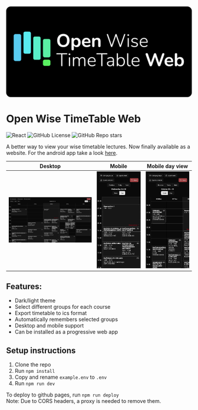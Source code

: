 ![Open Wise TimeTable Banner](assets/banner.png)  

# Open Wise TimeTable Web
![React](https://img.shields.io/badge/react-%2320232a.svg?style=for-the-badge&logo=react&logoColor=%2361DAFB)
![GitHub License](https://img.shields.io/github/license/MrDog210/Open-WTimeTable-Web?style=for-the-badge)
![GitHub Repo stars](https://img.shields.io/github/stars/MrDog210/Open-WTimeTable-Web?style=for-the-badge)

A better way to view your wise timetable lectures. Now finally available as a website. For the android app take a look [here](https://github.com/MrDog210/Open-WTimeTable).

| Desktop                                    | Mobile                                    | Mobile day view                            |
| ------------------------------------------ | ----------------------------------------- | ------------------------------------------ |
| ![Desktop](assets/desktop.webp) | ![Mobile1](assets/mobile1.webp) | ![Mobile2](assets/mobile2.webp) |

## Features:
- Dark/light theme
- Select different groups for each course
- Export timetable to ics format
- Automatically remembers selected groups
- Desktop and mobile support
- Can be installed as a progressive web app

## Setup instructions

1. Clone the repo
2. Run  ``` npm install ```
3. Copy and rename ``` example.env ``` to ``` .env ```
4. Run ``` npm run dev ```

To deploy to github pages, run ``` npm run deploy ```  
Note: Due to CORS headers, a proxy is needed to remove them.
